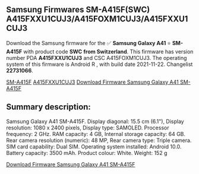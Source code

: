 <h2>Samsung Firmwares SM-A415F(SWC) A415FXXU1CUJ3/A415FOXM1CUJ3/A415FXXU1CUJ3</h2>
Download the Samsung firmware for the ✅ <strong>Samsung Galaxy A41 </strong> ⭐ <strong>SM-A415F</strong> with product code <strong>SWC</strong> <strong> from Switzerland</strong>. This firmware has version number PDA <strong>A415FXXU1CUJ3</strong> and CSC A415FOXM1CUJ3. The operating system of this firmware is Android R , with build date 2021-11-22. Changelist <strong>22731066</strong>.


[SM-A415F](https://samfirm.shop/samsung/model/SM-A415F)
[A415FXXU1CUJ3](https://samfirm.shop/samsung/pda/A415FXXU1CUJ3)
[Download Firmware Samsung Galaxy A41 SM-A415F](https://samfirm.shop/samsung/firmware/476377)
<h2>Summary description:</h2>
<p>Samsung Galaxy A41 SM-A415F. Display diagonal: 15.5 cm (6.1"), Display resolution: 1080 x 2400 pixels, Display type: SAMOLED. Processor frequency: 2 GHz. RAM capacity: 4 GB, Internal storage capacity: 64 GB. Rear camera resolution (numeric): 48 MP, Rear camera type: Triple camera. SIM card capability: Dual SIM. Operating system installed: Android 10.0. Battery capacity: 3500 mAh. Product colour: White. Weight: 152 g</p>


[Download Firmware Samsung Galaxy A41 SM-A415F](https://samfirm.shop/samsung/firmware/476377)

